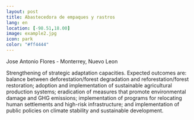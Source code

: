 ```yaml
--- 
layout: post 
title: Abastecedora de empaques y rastros
lang: en
location: [-98.51,18.00]
image: example2.jpg
icon: park
color: "#ff4444"
--- 
```


<p>
Jose Antonio Flores - Monterrey, Nuevo Leon



</p>
<p >
	Strengthening of strategic adaptation capacities. Expected outcomes are: balance between deforestation/forest degradation and reforestation/forest restoration; adoption and implementation of sustainable agricultural production systems; eradication of measures that promote environmental damage and GHG emissions; implementation of programs for relocating human settlements and high-risk infrastructure; and implementation of public policies on climate stability and sustainable development.
</p>

